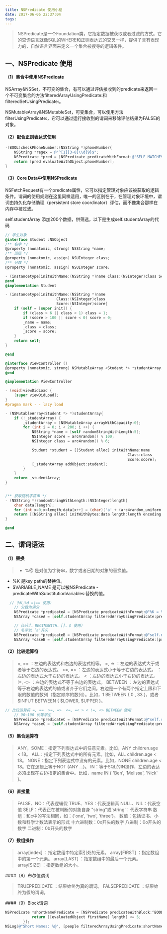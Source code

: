 ```yaml
---
title: NSPredicate 使用小结
date: 2017-06-05 22:37:04
tags:
---
```

> NSPredicate是一个Foundation类，它指定数据被获取或者过滤的方式。它的查询语言就像SQL的WHERE和正则表达式的交叉一样，提供了具有表现力的，自然语言界面来定义一个集合被搜寻的逻辑条件。

## 一、NSPredicate 使用
#### （1）集合中使用NSPredicate

NSArray&NSSet，不可变的集合，有可以通过评估接收到的predicate来返回一个不可变集合的方法filteredArrayUsingPredicate:和filteredSetUsingPredicate:。

NSMutableArray&NSMutableSet，可变集合，可以使用方法filterUsingPredicate:，它可以通过运行接收到的谓词来移除评估结果为FALSE的对象。

#### （2）配合正则表达式使用

```objectivec
-(BOOL)checkPhoneNumber:(NSString *)phoneNumber{
    NSString *regex = @"^[1][3-8]\\d{9}$";
    NSPredicate *pred = [NSPredicate predicateWithFormat:@"SELF MATCHES %@", regex];
    return [pred evaluateWithObject:phoneNumber];
}
```

#### （3）Core Data中使用NSPredicate

NSFetchRequest有一个predicate属性，它可以指定管理对象应该被获取的逻辑条件。谓词的使用规则在这里同样适用，唯一的区别在于，在管理对象环境中，谓词由持久化存储助理（persistent store coordinator）评估，而不像集合那样在内存中被过滤。

self.studentArray 添加200个数据，供筛选，以下是生成self.studentArray的代码

```objectivec
// 学生对象
@interface Student :NSObject
/** 名字 */
@property (nonatomic, strong) NSString *name;
/** 班级 */
@property (nonatomic, assign) NSUInteger class;
/** 分数 */
@property (nonatomic, assign) NSUInteger score;

- (instancetype)initWithName:(NSString *)name Class:(NSInteger)class Score:(NSInteger)score;
@end
@implementation Student

- (instancetype)initWithName:(NSString *)name
                       Class:(NSInteger)class
                       Score:(NSInteger)score{
    if (self = [super init]) {
        if (class > 6 || class < 1) class = 1;
        if (score > 100 || score < 0) score = 0;
        _name = name;
        _class = class;
        _score = score;
    }
    return self;
}

@end
```

```objectivec
@interface ViewController ()
@property (nonatomic, strong) NSMutableArray <Student *> *studentArray;
@end

@implementation ViewController

- (void)viewDidLoad {
    [super viewDidLoad];
}
#pragma mark - - lazy load

- (NSMutableArray<Student *> *)studentArray{
    if (!_studentArray) {
        _studentArray = [NSMutableArray arrayWithCapacity:0];
        for (int i = 0; i < 200; i ++) {
            NSString *name = [self randomStringWithLength:5];
            NSInteger score = arc4random() % 100;
            NSInteger class = arc4random() % 6;

            Student *student = [[Student alloc] initWithName:name
                                                       Class:class
                                                       Score:score];
            [_studentArray addObject:student];
        }
    }
    return _studentArray;
}


/** 获取随机字符串 */
- (NSString *)randomStringWithLength:(NSInteger)length{
    char data[length];
    for (int x=0;x<length;data[x++] = (char)('a' + (arc4random_uniform(26))));
    return [[NSString alloc] initWithBytes:data length:length encoding:NSUTF8StringEncoding];
}

@end
```
## 二、谓词语法

#### （1）替换

> - %@ 是对值为字符串，数字或者日期的对象的替换值。
- %K 是key path的替换值。
- $VARIABLE_NAME 是可以被NSPredicate -predicateWithSubstitutionVariables:替换的值。

```objectivec
  //（%K,%d =\== 使用）
    // 分数为满分
    NSPredicate *predicateA = [NSPredicate predicateWithFormat:@"%K = %d",@"score",100];
    NSArray *caseA = [self.studentArray filteredArrayUsingPredicate:predicateA];

    //（self、BEGINSWITH、[]、$ 使用）
    // 名字以 ‘a’开头
    NSPredicate *predicateB = [NSPredicate predicateWithFormat:@"self.name BEGINSWITH[az] $beginningChar"];
    NSArray *caseB = [self.studentArray filteredArrayUsingPredicate:[predicateB predicateWithSubstitutionVariables:@{@"beginningChar": @"a"}]];
```

#### （2）比较运算符

> =, == ：左边的表达式和右边的表达式相等。
>=, => ：左边的表达式大于或者等于右边的表达式。
<=, =< ：左边的表达式小于等于右边的表达式。
> ：左边的表达式大于右边的表达式。
< ：左边的表达式小于右边的表达式。
!=, <> ：左边的表达式不等于右边的表达式。
BETWEEN ：左边的表达式等于右边的表达式的值或者介于它们之间。右边是一个有两个指定上限和下限的数值的数列（指定顺序的数列）。比如，1 BETWEEN { 0 , 33 }，或者$INPUT BETWEEN { $LOWER, $UPPER }。

```objectivec
// 比较运算符 =, ==  >=, =>  <=, =< > < !=, <> BETWEEN 使用
    // 90~100 优等学生
    NSPredicate *predicateC = [NSPredicate predicateWithFormat:@"self.score BETWEEN {90,100}"];
    NSArray *caseC = [self.studentArray filteredArrayUsingPredicate:predicateC];
```

#### （5）集合运算符

> ANY，SOME：指定下列表达式中的任意元素。比如，ANY children.age < 18。
ALL：指定下列表达式中的所有元素。比如，ALL children.age < 18。
NONE：指定下列表达式中没有的元素。比如，NONE children.age < 18。它在逻辑上等于NOT (ANY ...)。
IN：等于SQL的IN操作，左边的表达必须出现在右边指定的集合中。比如，name IN { 'Ben', 'Melissa', 'Nick' }。


#### （6）直接量

>FALSE、NO：代表逻辑假
TRUE、YES：代表逻辑真
NULL、NIL：代表空值
SELF：代表正在被判断的对象自身
"string"或'string'：代表字符串
数组：和c中的写法相同，如：{'one', 'two', 'three'}。
数值：包括证书、小数和科学计数法表示的形式
十六进制数：0x开头的数字
八进制：0o开头的数字
二进制：0b开头的数字

#### （7）数组操作

> array[index] ：指定数组中特定索引处的元素。
array[FIRST] ：指定数组中的第一个元素。
array[LAST] ：指定数组中的最后一个元素。
array[SIZE] ：指定数组的大小。

####（8）布尔值谓词
>TRUEPREDICATE ：结果始终为真的谓词。
FALSEPREDICATE ：结果始终为假的谓词。

####（9）Block谓词

```objectivec
NSPredicate *shortNamePredicate = [NSPredicate predicateWithBlock:^BOOL(id evaluatedObject, NSDictionary *bindings) {
            return [[evaluatedObject firstName] length] <= 5;
        }];
NSLog(@"Short Names: %@", [people filteredArrayUsingPredicate:shortNamePredicate]);
```


